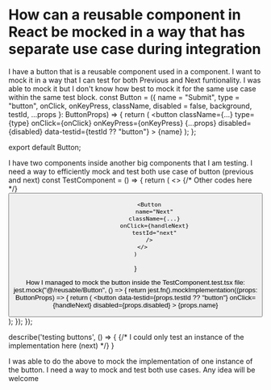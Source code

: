 
# How can a reusable component in React be mocked in a way that has separate use case during integration

I have a button that is a reusable component used in a component. I want to mock it in a way that I can test for both Previous and Next funtionality. I was able to mock it but I don't know how best to mock it for the same use case within the same test block.
const Button = ({
    name = "Submit",
    type = "button",
    onClick,
    onKeyPress,
    className,
    disabled = false,
    background,
    testId,
    ...props
}: ButtonProps) => {
    return (
        <button
            className={...}
            type={type}
            onClick={onClick}
            onKeyPress={onKeyPress}
            {...props}
            disabled={disabled}
            data-testid={testId ?? "button"}
        >
            {name}
        </button>
    );
};

export default Button;

I have two components inside another big components that I am testing. I need a way to efficiently mock and test both use case of button (previous and next)
const TestComponent = () => {
    return (
        <>
            {/* Other codes here */}
            <Button
               name="Back"
               className={...}
               onClick={handlePrevious}
               testId="previous"
            />

            <Button
               name="Next"
               className={...}
               onClick={handleNext}
               testId="next"
            />
        </>
    )
}


How I managed to mock the button inside the TestComponent.test.tsx file:
jest.mock("@/reusable/Button", () => {
    return jest.fn().mockImplementation((props: ButtonProps) => {
        return (
            <button
                data-testid={props.testId ?? "button"}
                onClick={handleNext}
                disabled={props.disabled}
            >
                {props.name}
            </button>
        );
    });
});

describe('testing buttons', () => {
    {/* I could only test an instance of the implementation here (next) */}
}

I was able to do the above to mock the implementation of one instance of the button. I need a way to mock and test both use cases. Any idea will be welcome

        